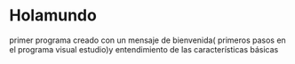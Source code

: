 # Holamundo
primer programa creado con un mensaje de bienvenida( primeros pasos en el programa visual estudio)y entendimiento de  las características básicas
